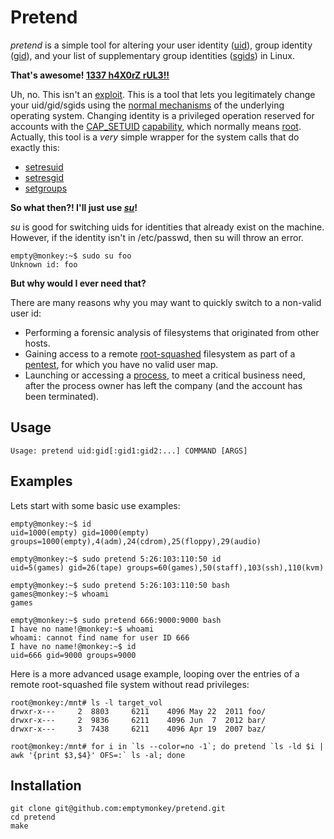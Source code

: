 # Pretend #

_pretend_ is a simple tool for altering your user identity ([uid](http://en.wikipedia.org/wiki/User_identifier_%28Unix%29)), group identity ([gid](http://en.wikipedia.org/wiki/Group_identifier)), and your list of supplementary group identities ([sgids](http://en.wikipedia.org/wiki/Group_identifier#Primary_vs._supplementary)) in Linux.

**That's awesome! [1337 h4X0rZ rUL3!!](http://hackertyper.com/)**

Uh, no. This isn't an [exploit](http://en.wikipedia.org/wiki/Exploit_%28computer_security%29). This is a tool that lets you legitimately change your uid/gid/sgids using the [normal mechanisms](http://en.wikipedia.org/wiki/Syscall) of the underlying operating system. Changing identity is a privileged operation reserved for accounts with the [CAP_SETUID](http://lxr.linux.no/#linux+v3.9.4/include/uapi/linux/capability.h#L132) [capability](http://linux.die.net/man/7/capabilities), which normally means [root](http://en.wikipedia.org/wiki/Superuser#Unix_and_Unix-like). Actually, this tool is a *very* simple wrapper for the system calls that do exactly this:

* [setresuid](http://linux.die.net/man/2/setresuid)
* [setresgid](http://linux.die.net/man/2/setresgid)
* [setgroups](http://linux.die.net/man/2/setgroups)
  

**So what then?! I'll just use _[su](http://linux.die.net/man/1/su)_!**

_su_ is good for switching uids for identities that already exist on the machine. However, if the identity isn't in /etc/passwd, then su will throw an error.

    empty@monkey:~$ sudo su foo
    Unknown id: foo

**But why would I ever need that?**

There are many reasons why you may want to quickly switch to a non-valid user id:

* Performing a forensic analysis of filesystems that originated from other hosts.
* Gaining access to a remote [root-squashed](http://en.wikipedia.org/wiki/Unix_security#Root_squash) filesystem as part of a [pentest](http://en.wikipedia.org/wiki/Penetration_test), for which you have no valid user map.
* Launching or accessing a [process](http://en.wikipedia.org/wiki/Process_%28computing%29), to meet a critical business need, after the process owner has left the company (and the account has been terminated).

## Usage ##

    Usage: pretend uid:gid[:gid1:gid2:...] COMMAND [ARGS]

## Examples ##

Lets start with some basic use examples:

    empty@monkey:~$ id
    uid=1000(empty) gid=1000(empty) groups=1000(empty),4(adm),24(cdrom),25(floppy),29(audio)

    empty@monkey:~$ sudo pretend 5:26:103:110:50 id
    uid=5(games) gid=26(tape) groups=60(games),50(staff),103(ssh),110(kvm)

    empty@monkey:~$ sudo pretend 5:26:103:110:50 bash
    games@monkey:~$ whoami
    games

    empty@monkey:~$ sudo pretend 666:9000:9000 bash
    I have no name!@monkey:~$ whoami
    whoami: cannot find name for user ID 666
    I have no name!@monkey:~$ id
    uid=666 gid=9000 groups=9000

Here is a more advanced usage example, looping over the entries of a remote root-squashed file system without read privileges:

    root@monkey:/mnt# ls -l target_vol
    drwxr-x---     2  8803     6211    4096 May 22  2011 foo/
    drwxr-x---     2  9836     6211    4096 Jun  7  2012 bar/
    drwxr-x---     3  7438     6211    4096 Apr 19  2007 baz/

    root@monkey:/mnt# for i in `ls --color=no -1`; do pretend `ls -ld $i | awk '{print $3,$4}' OFS=:` ls -al; done

## Installation ##

    git clone git@github.com:emptymonkey/pretend.git
    cd pretend
    make

